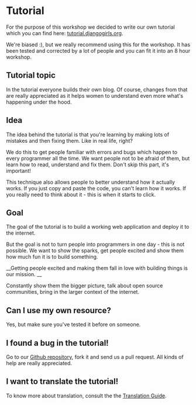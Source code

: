# Tutorial

For the purpose of this workshop we decided to write our own tutorial which you can find here: [tutorial.djangogirls.org](http://tutorial.djangogirls.org/).

We're biased :), but we really recommend using this for the workshop. It has been tested and corrected by a lot of people and you can fit it into an 8 hour workshop.

## Tutorial topic

In the tutorial everyone builds their own blog. Of course, changes from that are really appreciated as it helps women to understand even more what's happening under the hood.

## Idea

The idea behind the tutorial is that you're learning by making lots of mistakes and then fixing them. Like in real life, right?

We do this to get people familiar with errors and bugs which happen to every programmer all the time. We want people not to be afraid of them, but learn how to read, understand and fix them. Don't skip this part, it's important!

This technique also allows people to better understand how it actually works. If you just copy and paste the code, you can't learn how it works. If you really need to think about it - this is when it starts to click.

## Goal

The goal of the tutorial is to build a working web application and deploy it to the internet.

But the goal is not to turn people into programmers in one day - this is not possible. We want to show the sparks, get people excited and show them how much fun it is to build something.

__Getting people excited and making them fall in love with building things is our mission. __

Constantly show them the bigger picture, talk about open source communities, bring in the larger context of the internet.

## Can I use my own resource?

Yes, but make sure you've tested it before on someone.

## I found a bug in the tutorial!

Go to our [Github repository](http://github.com/DjangoGirls/tutorial), fork it and send us a pull request. All kinds of help are really appreciated.

## I want to translate the tutorial!

To know more about translation, consult the the [Translation Guide](http://translate.djangogirls.org/).
